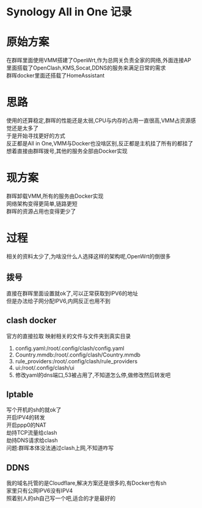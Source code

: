 # Synology All in One 记录
# 原始方案
在群晖里面使用VMM搭建了OpenWrt,作为总网关负责全家的网络,外面连接AP<br>
里面搭载了OpenClash,KMS,Socat,DDNS的服务来满足日常的需求<br>
群晖docker里面还搭载了HomeAssistant<br>
# 思路
使用的还算稳定,群晖的性能还是太弱,CPU与内存的占用一直很高,VMM占资源感觉还是太多了<br>
于是开始寻找更好的方式<br>
反正都是All in One,VMM与Docker也没啥区别,反正都是主机挂了所有的都挂了<br>
想着直接由群晖拨号,其他的服务全部由Docker实现<br>
# 现方案
群晖卸载VMM,所有的服务由Docker实现<br>
网络架构变得更简单,链路更短<br>
群晖的资源占用也变得更少了<br>
# 过程
相关的资料太少了,为啥没什么人选择这样的架构呢,OpenWrt的倒很多<br>
## 拨号
直接在群晖里面设置就ok了,可以正常获取到IPV6的地址<br>
但是办法给子网分配IPV6,内网反正也用不到<br>
## clash docker
官方的直接拉取
映射相关的文件与文件夹到真实目录
1. config.yaml:/root/.config/clash/config.yaml
2. Country.mmdb:/root/.config/clash/Country.mmdb
3. rule_providers:/root/.config/clash/rule_providers
4. ui:/root/.config/clash/ui
5. 修改yaml的dns端口,53被占用了,不知道怎么停,做修改然后转发吧
## Iptable
写个开机的sh的就ok了<br>
开启IPV4的转发<br>
开启ppp0的NAT<br>
劫持TCP流量给clash<br>
劫持DNS请求给clash<br>
问题:群晖本体没法通过clash上网,不知道咋写<br>
## DDNS
我的域名托管的是Cloudflare,解决方案还是很多的,有Docker也有sh<br>
家里只有公网IPV6没有IPV4<br>
照着别人的sh自己写一个吧,适合的才是最好的<br>
